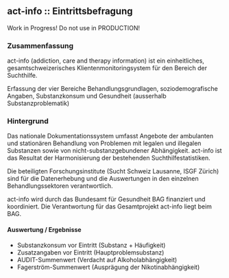## act-info :: Eintrittsbefragung

Work in Progress!  Do not use in PRODUCTION!   

### Zusammenfassung
act-info (addiction, care and therapy information) ist ein einheitliches, gesamtschweizerisches Klientenmonitoringsystem für den Bereich der Suchthilfe.

Erfassung der vier Bereiche Behandlungsgrundlagen, soziodemografische Angaben, Substanzkonsum und Gesundheit (ausserhalb Substanzproblematik)

### Hintergrund
Das nationale Dokumentationssystem umfasst Angebote der ambulanten und stationären Behandlung von Problemen mit legalen und illegalen Substanzen sowie von nicht-substanzgebundener Abhängigkeit. act-info ist das Resultat der Harmonisierung der bestehenden Suchthilfestatistiken.

Die beteiligten Forschungsinstitute (Sucht Schweiz Lausanne, ISGF Zürich) sind für die Datenerhebung und die Auswertungen in den einzelnen Behandlungssektoren verantwortlich.

act-info wird durch das Bundesamt für Gesundheit BAG finanziert und koordiniert. Die Verantwortung für das Gesamtprojekt act-info liegt beim BAG.

#### Auswertung / Ergebnisse
- Substanzkonsum vor Eintritt (Substanz + Häufigkeit)
- Zusatzangaben vor Eintritt (Hauptproblemsubstanz)
- AUDIT-Summenwert (Verdacht auf Alkoholabhängigkeit)
- Fagerström-Summenwert (Ausprägung der Nikotinabhängigkeit)